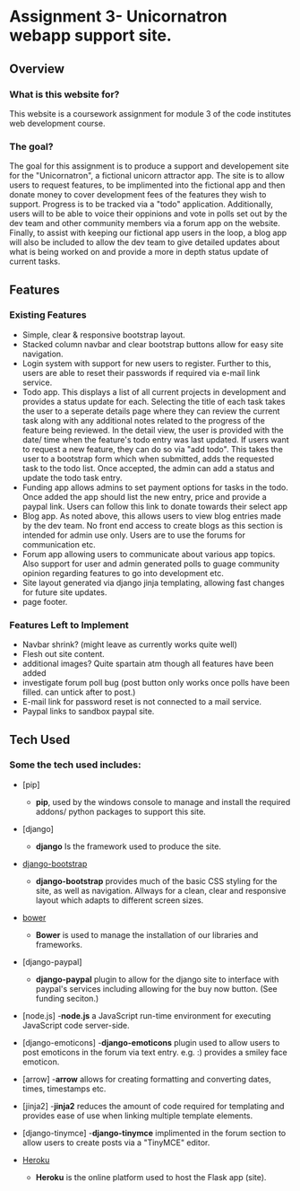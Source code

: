 # Assignment 3- Unicornatron webapp support site.

## Overview

### What is this website for?

This website is a coursework assignment for module 3 of the code institutes web development course.

### The goal?

The goal for this assignment is to produce a support and developement site for the "Unicornatron", a fictional unicorn attractor app. The site is to allow users to request features, to be implimented into the fictional app and then donate money to cover development fees of the features they wish to support. Progress is to be tracked via a "todo" application. Additionally, users will to be able to voice their oppinions and vote in polls set out by the dev team and other community members via a forum app on the website. Finally, to assist with keeping our fictional app users in the loop, a blog app will also be included to allow the dev team to give detailed updates about what is being worked on and provide a more in depth status update of current tasks.

## Features 

### Existing Features
- Simple, clear & responsive bootstrap layout.
- Stacked column navbar and clear bootstrap buttons allow for easy site navigation.
- Login system with support for new users to register. Further to this, users are able to reset their passwords if required via e-mail link service.
- Todo app. This displays a list of all current projects in development and provides a status update for each. Selecting the title of each task takes the user to a seperate details page where they can review the current task along with any additional notes related to the progress of the feature being reviewed. In the detail view, the user is provided with the date/ time when the feature's todo entry was last updated.
If users want to request a new feature, they can do so via "add todo". This takes the user to a bootstrap form which when submitted, adds the requested task to the todo list. Once accepted, the admin can add a status and update the todo task entry.
- Funding app allows admins to set payment options for tasks in the todo. Once added the app should list the new entry, price and provide a paypal link. Users can follow this link to donate towards their select app
- Blog app. As noted above, this allows users to view blog entries made by the dev team. No front end access to create blogs as this section is intended for admin use only. Users are to use the forums for communication etc.
- Forum app allowing users to communicate about various app topics. Also support for user and admin generated polls to guage community opinion regarding features to go into development etc.
- Site layout generated via django jinja templating, allowing fast changes for future site updates.
- page footer.

### Features Left to Implement
- Navbar shrink? (might leave as currently works quite well)
- Flesh out site content.
- additional images? Quite spartain atm though all features have been added
- investigate forum poll bug (post button only works once polls have been filled. can untick after to post.)
- E-mail link for password reset is not connected to a mail service.
- Paypal links to sandbox paypal site.

## Tech Used

### Some the tech used includes:

- [pip]
    - **pip**, used by the windows console to manage and install the required addons/ python packages to support this site.

- [django]
	- **django** Is the framework used to produce the site.

- [django-bootstrap](http://getbootstrap.com/)
	- **django-bootstrap** provides much of the basic CSS styling for the site, as well as navigation. Allways for a clean, clear and responsive layout which adapts to different screen sizes.

- [bower](https://bower.io/)
	- **Bower** is used to manage the installation of our libraries and frameworks.

- [django-paypal]
	- **django-paypal** plugin to allow for the django site to interface with paypal's services including allowing for the buy now button. (See funding seciton.)

- [node.js]
	-**node.js** a JavaScript run-time environment for executing JavaScript code server-side.

- [django-emoticons]
	-**django-emoticons** plugin used to allow users to post emoticons in the forum via text entry. e.g. :) provides a smiley face emoticon.

- [arrow]
	-**arrow** allows for creating formatting and converting dates, times, timestamps etc.

- [jinja2]
	-**jinja2** reduces the amount of code required for templating and provides ease of use when linking multiple template elements.

- [django-tinymce]
	-**django-tinymce** implimented in the forum section to allow users to create posts via a "TinyMCE" editor.	

- [Heroku](https://signup.heroku.com/)
	- **Heroku** is the online platform used to host the Flask app (site).
